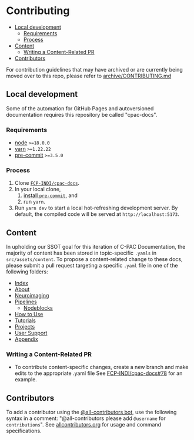 # Contributing

<!-- TOC -->

- [Local development](#local-development)
  - [Requirements](#requirements)
  - [Process](#process)
- [Content](#content)
  - [Writing a Content-Related PR](#writing-a-content-related-pr)
- [Contributors](#contributors)

For contribution guidelines that may have archived or are currently being moved over to this repo, please refer to [archive/CONTRIBUTING.md](./archive/CONTRIBUTING.md)

<!-- /TOC -->

## Local development

Some of the automation for GitHub Pages and autoversioned documentation requires this repository be called "cpac-docs".

### Requirements

- [node](https://nodejs.org/en/download/releases/) `>=18.0.0`
- [yarn](https://yarnpkg.com/getting-started/releases) `>=1.22.22`
- [pre-commit](https://pre-commit.com) `>=3.5.0`

### Process

1. Clone [`FCP-INDI/cpac-docs`](https://github.com/FCP-INDI/cpac-docs).
2. In your local clone,
    1. [install `pre-commit`](https://pre-commit.com/#install),
        and
    2. run `yarn`.
3. Run `yarn dev` to start a local hot-refreshing development server. By default, the compiled code will be served at `http://localhost:5173`.

## Content

In upholding our SSOT goal for this iteration of C-PAC Documentation, the majority of content has been stored in topic-specific `.yamls` in `src/assets/content`.  To propose a content-related change to these docs, please submit a pull request targeting a specific `.yaml` file in one of the following folders:

- [Index](./src/assets/content/pages/index)
- [About](./src/assets/content/pages/about)
- [Neuroimaging](./src/assets/content/pages/neuroimaging)
- [Pipelines](./src/assets/content/pages/pipelines)
  - [Nodeblocks](./src/assets/content/pages/pipelines/nodeblock_descriptors)
- [How to Use](./src/assets/content/pages/use)
- [Tutorials](./src/assets/content/pages/tutorials)
- [Projects](./src/assets/content/pages/projects)
- [User Support](./src/assets/content/pages/support)
- [Appendix](./src/assets/content/pages/appendix)

### Writing a Content-Related PR

- To contribute content-specific changes, create a new branch and make edits to the appropriate .yaml file
See [FCP-INDI/cpac-docs#78](https://github.com/FCP-INDI/cpac-docs/pull/78) for an example.

## Contributors

To add a contributor using the [@all-contributors bot](https://allcontributors.org/docs/en/bot/usage), use the following syntax in a comment: "@all-contributors please add `@username` for `contributions`".  See [allcontributors.org](https://allcontributors.org/docs/en/bot/usage) for usage and command specifications.
